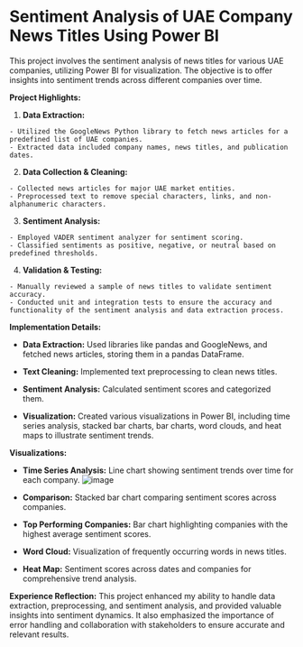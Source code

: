 # Sentiment Analysis of UAE Company News Titles Using Power BI

This project involves the sentiment analysis of news titles for various UAE companies, utilizing Power BI for visualization. The objective is to offer insights into sentiment trends across different companies over time.

**Project Highlights:**

  1. **Data Extraction:**

    - Utilized the GoogleNews Python library to fetch news articles for a predefined list of UAE companies.
    - Extracted data included company names, news titles, and publication dates.

  2. **Data Collection & Cleaning:**

    - Collected news articles for major UAE market entities.
    - Preprocessed text to remove special characters, links, and non-alphanumeric characters.

  3. **Sentiment Analysis:**

    - Employed VADER sentiment analyzer for sentiment scoring.
    - Classified sentiments as positive, negative, or neutral based on predefined thresholds.

  4. **Validation & Testing:**

    - Manually reviewed a sample of news titles to validate sentiment accuracy.
    - Conducted unit and integration tests to ensure the accuracy and functionality of the sentiment analysis and data extraction process.

**Implementation Details:**

  - **Data Extraction:** Used libraries like pandas and GoogleNews, and fetched news articles, storing them in a pandas DataFrame.

  - **Text Cleaning:** Implemented text preprocessing to clean news titles.

  - **Sentiment Analysis:** Calculated sentiment scores and categorized them.

  - **Visualization:** Created various visualizations in Power BI, including time series analysis, stacked bar charts, bar charts, word clouds, and heat maps to illustrate sentiment trends.

**Visualizations:**  

  - **Time Series Analysis:** Line chart showing sentiment trends over time for each company.
      ![image](https://github.com/user-attachments/assets/55c32a28-3c89-4240-8e00-0a8a7947a2b2)


  - **Comparison:** Stacked bar chart comparing sentiment scores across companies.

  - **Top Performing Companies:** Bar chart highlighting companies with the highest average sentiment scores.

  - **Word Cloud:** Visualization of frequently occurring words in news titles.

  - **Heat Map:** Sentiment scores across dates and companies for comprehensive trend analysis.

**Experience Reflection:** This project enhanced my ability to handle data extraction, preprocessing, and sentiment analysis, and provided valuable insights into sentiment dynamics. It also emphasized the importance of error handling and collaboration with stakeholders to ensure accurate and relevant results.
